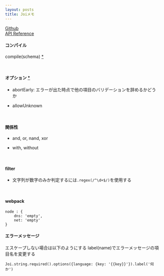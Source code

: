 ```yaml
---
layout: posts
title: Joiメモ
---
```

[Github](https://github.com/hapijs/joi)  
[API Reference](https://github.com/hapijs/joi/blob/v10.4.2/API.md)  

#### コンパイル

compile(schema) [\*](https://github.com/hapijs/joi/blob/v10.4.2/API.md#compileschema)  

<br>

#### オプション [\*](https://github.com/hapijs/joi/blob/v10.4.2/API.md#validatevalue-schema-options-callback)

* abortEarly: エラーが出た時点で他の項目のバリデーションを辞めるかどうか

* allowUnknown

<br>

#### 関係性

* and, or, nand, xor  

* with, without

<br>

#### filter

* 文字列が数字のみか判定するには`.regex(/^\d+$/)`を使用する

<br>

#### webpack

```
node : {
    dns: 'empty',
    net: 'empty'
}
```

#### エラーメッセージ

エスケープしない場合は以下のようにする
label(name)でエラーメッセージの項目名を変更する

```
Joi.string.required().options({language: {key: '{{key}}'}).label('何か')
```
